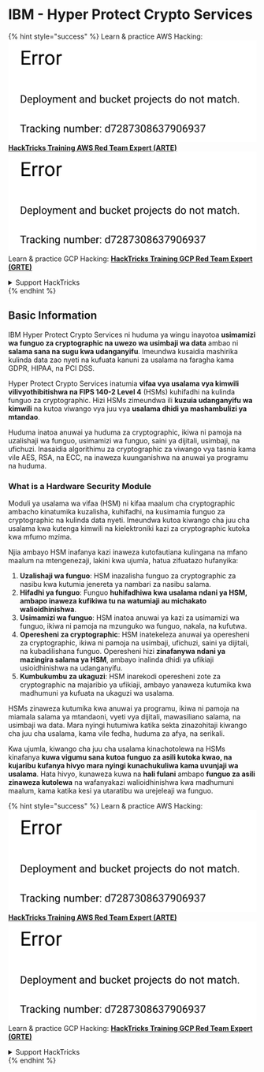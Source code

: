 # IBM - Hyper Protect Crypto Services

{% hint style="success" %}
Learn & practice AWS Hacking:<img src="../../.gitbook/assets/image (1) (1).png" alt="" data-size="line">[**HackTricks Training AWS Red Team Expert (ARTE)**](https://training.hacktricks.xyz/courses/arte)<img src="../../.gitbook/assets/image (1) (1).png" alt="" data-size="line">\
Learn & practice GCP Hacking: <img src="../../.gitbook/assets/image (2).png" alt="" data-size="line">[**HackTricks Training GCP Red Team Expert (GRTE)**<img src="../../.gitbook/assets/image (2).png" alt="" data-size="line">](https://training.hacktricks.xyz/courses/grte)

<details>

<summary>Support HackTricks</summary>

* Check the [**subscription plans**](https://github.com/sponsors/carlospolop)!
* **Join the** 💬 [**Discord group**](https://discord.gg/hRep4RUj7f) or the [**telegram group**](https://t.me/peass) or **follow** us on **Twitter** 🐦 [**@hacktricks\_live**](https://twitter.com/hacktricks\_live)**.**
* **Share hacking tricks by submitting PRs to the** [**HackTricks**](https://github.com/carlospolop/hacktricks) and [**HackTricks Cloud**](https://github.com/carlospolop/hacktricks-cloud) github repos.

</details>
{% endhint %}

## Basic Information

IBM Hyper Protect Crypto Services ni huduma ya wingu inayotoa **usimamizi wa funguo za cryptographic na uwezo wa usimbaji wa data** ambao ni **salama sana na sugu kwa udanganyifu**. Imeundwa kusaidia mashirika kulinda data zao nyeti na kufuata kanuni za usalama na faragha kama GDPR, HIPAA, na PCI DSS.

Hyper Protect Crypto Services inatumia **vifaa vya usalama vya kimwili vilivyothibitishwa na FIPS 140-2 Level 4** (HSMs) kuhifadhi na kulinda funguo za cryptographic. Hizi HSMs zimeundwa ili **kuzuia udanganyifu wa kimwili** na kutoa viwango vya juu vya **usalama dhidi ya mashambulizi ya mtandao**.

Huduma inatoa anuwai ya huduma za cryptographic, ikiwa ni pamoja na uzalishaji wa funguo, usimamizi wa funguo, saini ya dijitali, usimbaji, na ufichuzi. Inasaidia algorithimu za cryptographic za viwango vya tasnia kama vile AES, RSA, na ECC, na inaweza kuunganishwa na anuwai ya programu na huduma.

### What is a Hardware Security Module

Moduli ya usalama wa vifaa (HSM) ni kifaa maalum cha cryptographic ambacho kinatumika kuzalisha, kuhifadhi, na kusimamia funguo za cryptographic na kulinda data nyeti. Imeundwa kutoa kiwango cha juu cha usalama kwa kutenga kimwili na kielektroniki kazi za cryptographic kutoka kwa mfumo mzima.

Njia ambayo HSM inafanya kazi inaweza kutofautiana kulingana na mfano maalum na mtengenezaji, lakini kwa ujumla, hatua zifuatazo hufanyika:

1. **Uzalishaji wa funguo**: HSM inazalisha funguo za cryptographic za nasibu kwa kutumia jenereta ya nambari za nasibu salama.
2. **Hifadhi ya funguo**: Funguo **huhifadhiwa kwa usalama ndani ya HSM, ambapo inaweza kufikiwa tu na watumiaji au michakato walioidhinishwa**.
3. **Usimamizi wa funguo**: HSM inatoa anuwai ya kazi za usimamizi wa funguo, ikiwa ni pamoja na mzunguko wa funguo, nakala, na kufutwa.
4. **Operesheni za cryptographic**: HSM inatekeleza anuwai ya operesheni za cryptographic, ikiwa ni pamoja na usimbaji, ufichuzi, saini ya dijitali, na kubadilishana funguo. Operesheni hizi **zinafanywa ndani ya mazingira salama ya HSM**, ambayo inalinda dhidi ya ufikiaji usioidhinishwa na udanganyifu.
5. **Kumbukumbu za ukaguzi**: HSM inarekodi operesheni zote za cryptographic na majaribio ya ufikiaji, ambayo yanaweza kutumika kwa madhumuni ya kufuata na ukaguzi wa usalama.

HSMs zinaweza kutumika kwa anuwai ya programu, ikiwa ni pamoja na miamala salama ya mtandaoni, vyeti vya dijitali, mawasiliano salama, na usimbaji wa data. Mara nyingi hutumiwa katika sekta zinazohitaji kiwango cha juu cha usalama, kama vile fedha, huduma za afya, na serikali.

Kwa ujumla, kiwango cha juu cha usalama kinachotolewa na HSMs kinafanya **kuwa vigumu sana kutoa funguo za asili kutoka kwao, na kujaribu kufanya hivyo mara nyingi kunachukuliwa kama uvunjaji wa usalama**. Hata hivyo, kunaweza kuwa na **hali fulani** ambapo **funguo za asili zinaweza kutolewa** na wafanyakazi walioidhinishwa kwa madhumuni maalum, kama katika kesi ya utaratibu wa urejeleaji wa funguo.

{% hint style="success" %}
Learn & practice AWS Hacking:<img src="../../.gitbook/assets/image (1) (1).png" alt="" data-size="line">[**HackTricks Training AWS Red Team Expert (ARTE)**](https://training.hacktricks.xyz/courses/arte)<img src="../../.gitbook/assets/image (1) (1).png" alt="" data-size="line">\
Learn & practice GCP Hacking: <img src="../../.gitbook/assets/image (2).png" alt="" data-size="line">[**HackTricks Training GCP Red Team Expert (GRTE)**<img src="../../.gitbook/assets/image (2).png" alt="" data-size="line">](https://training.hacktricks.xyz/courses/grte)

<details>

<summary>Support HackTricks</summary>

* Check the [**subscription plans**](https://github.com/sponsors/carlospolop)!
* **Join the** 💬 [**Discord group**](https://discord.gg/hRep4RUj7f) or the [**telegram group**](https://t.me/peass) or **follow** us on **Twitter** 🐦 [**@hacktricks\_live**](https://twitter.com/hacktricks\_live)**.**
* **Share hacking tricks by submitting PRs to the** [**HackTricks**](https://github.com/carlospolop/hacktricks) and [**HackTricks Cloud**](https://github.com/carlospolop/hacktricks-cloud) github repos.

</details>
{% endhint %}

